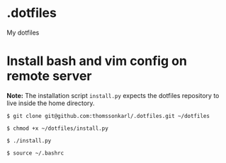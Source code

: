 # .dotfiles
My dotfiles

# Install bash and vim config on remote server
**Note:** The installation script `install.py` expects the dotfiles repository to live inside the home directory.

`$ git clone git@github.com:thomssonkarl/.dotfiles.git ~/dotfiles`

`$ chmod +x ~/dotfiles/install.py`

`$ ./install.py`

`$ source ~/.bashrc`

